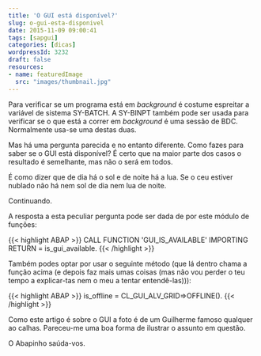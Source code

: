 ```yaml
---
title: 'O GUI está disponível?'
slug: o-gui-esta-disponivel
date: 2015-11-09 09:00:41
tags: [sapgui]
categories: [dicas]
wordpressId: 3232
draft: false
resources:
- name: featuredImage
  src: "images/thumbnail.jpg"
---
```

Para verificar se um programa está em _background_ é costume espreitar a variável de sistema SY-BATCH. A SY-BINPT também pode ser usada para verificar se o que está a correr em _background_ é uma sessão de BDC. Normalmente usa-se uma destas duas.

Mas há uma pergunta parecida e no entanto diferente. Como fazes para saber se o GUI está disponível? É certo que na maior parte dos casos o resultado é semelhante, mas não o será em todos.

É como dizer que de dia há o sol e de noite há a lua. Se o ceu estiver nublado não há nem sol de dia nem lua de noite.

<!--more-->

Continuando.

A resposta a esta peculiar pergunta pode ser dada de por este módulo de funções:


{{< highlight ABAP >}}
  CALL FUNCTION 'GUI_IS_AVAILABLE'
   IMPORTING
     RETURN        = is_gui_available.
{{< /highlight >}}

Também podes optar por usar o seguinte método (que lá dentro chama a função acima (e depois faz mais umas coisas (mas não vou perder o teu tempo a explicar-tas nem o meu a tentar entendê-las))):


{{< highlight ABAP >}}
is_offline = CL_GUI_ALV_GRID=>OFFLINE().
{{< /highlight >}}

Como este artigo é sobre o GUI a foto é de um Guilherme famoso qualquer ao calhas. Pareceu-me uma boa forma de ilustrar o assunto em questão.

O Abapinho saúda-vos.
